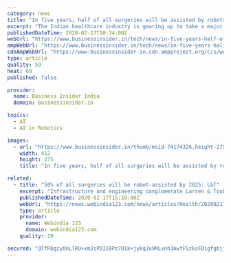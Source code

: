 ```yaml
---
category: news
title: "In five years, half of all surgeries will be assisted by robots"
excerpt: "The Indian healthcare industry is gearing up to take a major technology leap when it comes to robot-assisted surgeries. Thanks to cost-effective training kits for surgeons and advancements in the fields of artificial intelligence (AI) and augmented reality (AR), half of all surgeries in India could be assisted by robots by 2025, says L&T ..."
publishedDateTime: 2020-02-17T10:34:00Z
webUrl: "https://www.businessinsider.in/tech/news/in-five-years-half-of-all-surgeries-will-be-assisted-by-robots/articleshow/74173741.cms"
ampWebUrl: "https://www.businessinsider.in/tech/news/in-five-years-half-of-all-surgeries-will-be-assisted-by-robots/amp_articleshow/74173741.cms"
cdnAmpWebUrl: "https://www-businessinsider-in.cdn.ampproject.org/c/s/www.businessinsider.in/tech/news/in-five-years-half-of-all-surgeries-will-be-assisted-by-robots/amp_articleshow/74173741.cms"
type: article
quality: 59
heat: 69
published: false

provider:
  name: Business Insider India
  domain: businessinsider.in

topics:
  - AI
  - AI in Robotics

images:
  - url: "https://www.businessinsider.in/thumb/msid-74174326,height-275,width-412,imgsize-133709/tech/news/in-five-years-half-of-all-surgeries-will-be-assisted-by-robots/robotic-surgery.jpg"
    width: 412
    height: 275
    title: "In five years, half of all surgeries will be assisted by robots"

related:
  - title: "50% of all surgeries will be robot-assisted by 2025: L&T"
    excerpt: "Infrastructure and engineering conglomerate Larsen & Toubro (L&T) expects almost 50 per cent of all surgeries to be robot-assisted by 2025, as Artificial Intelligence (AI) makes robots precise enough to facilitate complex surgeries, the company said on Monday. The L&T Technology Services Limited (LTTS) organised an 'Experience Walk-through' as ..."
    publishedDateTime: 2020-02-17T15:10:00Z
    webUrl: "https://news.webindia123.com/news/articles/Health/20200217/3506127.html"
    type: article
    provider:
      name: Webindia 123
      domain: webindia123.com
    quality: 19

secured: "QTfRbgzyOnLlRU+xmJsPDII0Pz7O1k+jykqJu9MLvnh3AwfFSz6sFDigfgbjjipTfHCdNPEihyXssGzDdWrm6lx4KgsDNg6Okvjmcu/h+g0V5juE2mil2bcWg6/Y0c33Lg2E02q2CSViQDUIMtgaH6MLS7sRM+gxIXwiuKOYZ5Bv8EZe1f+VaNHphZUwlAJy8XepuycYpeL1y1AD6rcrm/yUnJ81NyCwnj2dm+hm7ePWojmYmpfwa5UZN+qXGdJKiSbF5+e+WWTIwtdulVmKicoLXanVq5pXK6vbnGYIECitEw+Gek15cBwOFWgvkNF+;bJeAjaNXyeTDBmzawMyRdA=="
---
```


